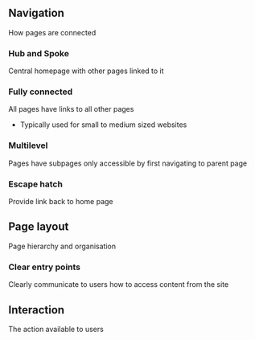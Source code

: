 ## Navigation
How pages are  connected

### Hub and Spoke
Central homepage with other pages linked to it

### Fully connected
All pages have links to all other pages
- Typically used for small to medium sized websites

### Multilevel
Pages have subpages only accessible by first navigating to parent page

### Escape hatch
Provide link back to home page

## Page layout
Page hierarchy and organisation

### Clear entry points
Clearly communicate to users how to access content from the site 

## Interaction
The action available to users


